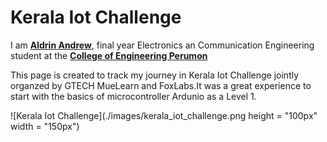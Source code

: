 # Kerala Iot Challenge

I am [**Aldrin Andrew**](https://aldrinandrew.me/), final year Electronics an Communication Engineering student at the [**College of Engineering Perumon**](https://www.perumonec.ac.in/) 

This page is created to track my journey in Kerala Iot Challenge jointly organzed by GTECH MueLearn and FoxLabs.It was a great experience to start with the basics of microcontroller Ardunio as a Level 1.

![Kerala Iot Challenge](./images/kerala_iot_challenge.png height = "100px" width = "150px")
